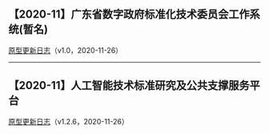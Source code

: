 ## 【2020-11】广东省数字政府标准化技术委员会工作系统(暂名)

<a href="https://chowchihang.github.io/ai/dgtc_changelog.html" target="_blank">原型更新日志</a>（v1.0，2020-11-26）

---

## 【2020-11】人工智能技术标准研究及公共支撑服务平台

<a href="https://chowchihang.github.io/ai/changelog.html" target="_blank">原型更新日志</a>（v1.2.6，2020-11-26）
